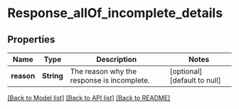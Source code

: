 # Response_allOf_incomplete_details
## Properties

| Name | Type | Description | Notes |
|------------ | ------------- | ------------- | -------------|
| **reason** | **String** | The reason why the response is incomplete. | [optional] [default to null] |

[[Back to Model list]](../README.md#documentation-for-models) [[Back to API list]](../README.md#documentation-for-api-endpoints) [[Back to README]](../README.md)

